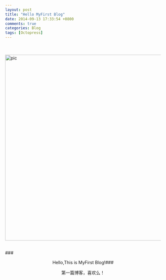 ```yaml
---
layout: post
title: "Hello MyFirst Blog"
date: 2014-09-13 17:33:54 +0800
comments: true
categories: Blog
tags: [Octopress]
---
```


<br>
</br>
<div alogn="center">
<img alt="pic" class="pic" data-bind="img:src;sty:style" src="http://www.52yiren.com.cn/big/q20077411870.jpg" style="width: 600px;">
<br>
</br>
</div>

###<center>Hello,This is MyFirst Blog!###

<!-- more -->
<center>第一篇博客，喜欢么！</center>

